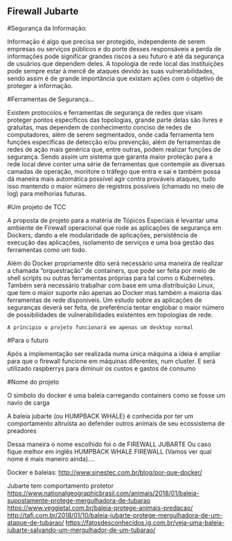 ## Firewall Jubarte


#Segurança da Informação:

Informação é algo que precisa ser protegido, independente de serem empresas ou serviços públicos e do porte desses responsáveis a perda de informações pode significar grandes riscos a seu futuro e até da segurança de usuários que dependem deles. A topologia de rede local das instituições pode sempre estar à mercê de ataques devido às suas vulnerabilidades, sendo assim é de grande importância que existam ações com o objetivo de proteger a informação. 

#Ferramentas de Segurança...

Existem protocolos e ferramentas de segurança de redes que visam proteger pontos específicos das topologias, grande parte delas são livres e gratuitas, mas dependem de conhecimento conciso de redes de computadores, além de serem segmentados, onde cada ferramenta tem funções específicas de detecção e/ou prevenção, além de ferramentas de redes de ação mais genérica que, entre outras, podem realizar funções de segurança. Sendo assim um sistema que garanta maior proteção para a rede local deve conter uma série de ferramentas que contemple as diversas camadas de operação, monitore o tráfego que entra e sai e também possa dá maneira mais automática possível agir contra prováveis ataques, tudo isso mantendo o maior número de registros possíveis (chamado no meio de log) para melhorias futuras. 

#Um projeto de TCC

A proposta de projeto para a matéria de Tópicos Especiais é levantar uma ambiente de Firewall operacional que rode as aplicações de segurança em Dockers, dando a ele modularidade de aplicações, persistência de execução das aplicações, isolamento de serviços e uma boa gestão das ferramentas como um todo.

Além do Docker propriamente dito será necessário uma maneira de realizar a chamada “orquestração” de containers, que pode ser feita por meio de shell scripts ou outras ferramentas próprias para tal como o Kubernetes. Também será necessário trabalhar com base em uma distribuição Linux, que tem o maior suporte não apenas ao Docker mas também a maioria das ferramentas de rede disponíveis. Um estudo sobre as aplicações de seguranças deverá ser feita, de preferência tentar englobar o maior número de possibilidades de vulnerabilidades existentes em topologias de rede.

	A príncipio o projeto funcionará em apenas um desktop normal

#Para o futuro

Após a implementação ser realizada numa única máquina a ideia é ampliar para que o firewall funcione em máquinas diferentes, num cluster. E será utilizado raspberrys para diminuir os custos e gastos de consumo


#Nome do projeto

O simbolo do docker é uma baleia carregando containers como se fosse um navio de carga

A baleia jubarte (ou HUMPBACK WHALE) é conhecida por ter um comportamento altruísta ao defender outros animais de seu ecossistema de preadores

Dessa maneira o nome escolhido foi o de FIREWALL JUBARTE
	Ou caso fique melhor em inglês HUMPBACK WHALE FIREWALL
		(Vamos ver qual nome é mais maneiro ainda)....


Docker e baleias:
http://www.sinestec.com.br/blog/por-que-docker/

Jubarte tem comportamento protetor
https://www.nationalgeographicbrasil.com/animais/2018/01/baleia-supostamente-protege-mergulhadora-de-tubarao
https://www.veggietal.com.br/baleia-protege-animais-predacao/
http://tafi.com.br/2018/01/10/baleia-jubarte-protege-mergulhadora-de-um-ataque-de-tubarao/
https://fatosdesconhecidos.ig.com.br/veja-uma-baleia-jubarte-salvando-um-mergulhador-de-um-tubarao/

